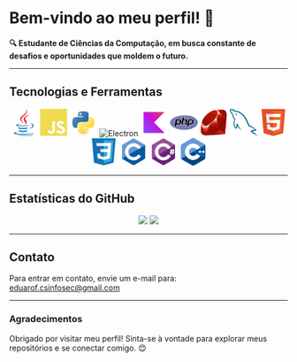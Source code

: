 # Bem-vindo ao meu perfil! 🎉

**🔍 Estudante de Ciências da Computação, em busca constante de desafios e oportunidades que moldem o futuro.**

---

## Tecnologias e Ferramentas

<p align="center">
  <img alt="Java" height="50" width="50" src="https://raw.githubusercontent.com/devicons/devicon/master/icons/java/java-original.svg">
  <img alt="JavaScript" height="50" width="50" src="https://raw.githubusercontent.com/devicons/devicon/master/icons/javascript/javascript-plain.svg">
  <img alt="Python" height="50" width="50" src="https://raw.githubusercontent.com/devicons/devicon/master/icons/python/python-original.svg">
  <img alt="Electron" height="50" width="50" src="https://cdn.jsdelivr.net/gh/devicons/devicon/icons/electron/electron-original.svg">
  <img alt="Kotlin" height="50" width="50" src="https://raw.githubusercontent.com/devicons/devicon/master/icons/kotlin/kotlin-original.svg">
  <img alt="PHP" height="50" width="50" src="https://raw.githubusercontent.com/devicons/devicon/master/icons/php/php-original.svg">
  <img alt="Ruby" height="50" width="50" src="https://raw.githubusercontent.com/devicons/devicon/master/icons/ruby/ruby-original.svg">
  <img alt="SQL" height="50" width="50" src="https://raw.githubusercontent.com/devicons/devicon/master/icons/mysql/mysql-original.svg">
  <img alt="HTML" height="50" width="50" src="https://raw.githubusercontent.com/devicons/devicon/master/icons/html5/html5-original.svg">
  <img alt="CSS" height="50" width="50" src="https://raw.githubusercontent.com/devicons/devicon/master/icons/css3/css3-original.svg">
  <img alt="C" height="50" width="50" src="https://raw.githubusercontent.com/devicons/devicon/master/icons/c/c-original.svg">
  <img alt="CSharp" height="50" width="50" src="https://raw.githubusercontent.com/devicons/devicon/master/icons/csharp/csharp-original.svg">
  <img alt="CPlusPlus" height="50" width="50" src="https://raw.githubusercontent.com/devicons/devicon/master/icons/cplusplus/cplusplus-original.svg">
</p>

---

## Estatísticas do GitHub

<p align="center">
  <img height="200" src="https://github-readme-stats.vercel.app/api?username=eng-dusan&show_icons=true&theme=dracula&include_all_commits=true&count_private=true"/>
  <img height="200" src="https://github-readme-stats.vercel.app/api/top-langs/?username=eng-dusan&layout=compact&langs_count=7&theme=dracula"/>
</p>

---

## Contato

Para entrar em contato, envie um e-mail para: [eduarof.csinfosec@gmail.com](mailto:eduarof.csinfosec@gmail.com)

---

### Agradecimentos

Obrigado por visitar meu perfil! Sinta-se à vontade para explorar meus repositórios e se conectar comigo. 😊

